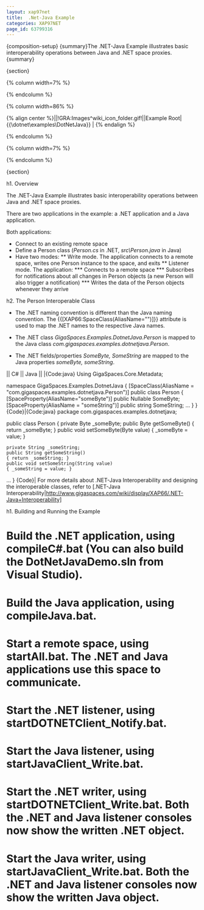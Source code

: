 ```yaml
---
layout: xap97net
title:  .Net-Java Example
categories: XAP97NET
page_id: 63799316
---
```


{composition-setup}
{summary}The .NET-Java  Example illustrates basic interoperability operations between Java and .NET space proxies.{summary}

{section}

{% column width=7% %}


{% endcolumn %}


{% column width=86% %}

{% align center %}||!GRA:Images^wiki_icon_folder.gif!||Example Root|{{<GigaSpaces Root>\dotnet\examples\DotNetJava}} |
{% endalign %}

{% endcolumn %}


{% column width=7% %}


{% endcolumn %}

{section}

h1. Overview

The .NET-Java  Example illustrates basic interoperability operations between Java and .NET space proxies.

There are two applications in the example: a .NET application and a Java application.

Both applications:
* Connect to an existing remote space
* Define a Person class (*Person.cs* in .NET, *src\Person.java* in Java)
* Have two modes:
** Write mode. The application connects to a remote space, writes one Person instance to the space, and exits
** Listener mode. The application:
  *** Connects to a remote space
  *** Subscribes for notifications about all changes in Person objects (a new Person will also trigger a notification)
  *** Writes the data of the Person objects whenever they arrive

h2. The Person Interoperable Class

- The .NET naming convention is different than the Java naming convention.
The {{\[XAP66:SpaceClass(AliasName="")\]}} attribute is used to map the .NET names to the respective Java names.

- The .NET class *GigaSpaces.Examples.DotnetJava.Person* is mapped to the Java class *com.gigaspaces.examples.dotnetjava.Person*.

- The .NET fields/properties *SomeByte, SomeString* are mapped to the Java properties *someByte, someString*.


|| C# || Java ||
|{Code:java}
Using GigaSpaces.Core.Metadata;

namespace GigaSpaces.Examples.DotnetJava
{
    [SpaceClass(AliasName = "com.gigaspaces.examples.dotnetjava.Person")]
    public class Person
    {
    [SpaceProperty(AliasName="someByte")]
    public Nullable<byte> SomeByte;
    [SpaceProperty(AliasName = "someString")]
    public string SomeString;
...
    }
}
{Code}|{Code:java}
package com.gigaspaces.examples.dotnetjava;

public class Person
{
    private Byte _someByte;
    public Byte getSomeByte()
    { return _someByte; }
    public void setSomeByte(Byte value)
    { _someByte = value; }

    private String _someString;
    public String getSomeString()
    { return _someString; }
    public void setSomeString(String value)
    { _someString = value; }
...
}
{Code}|
For more details about .NET-Java Interoperability and designing the interoperable classes, refer to [.NET-Java Interoperability|http://www.gigaspaces.com/wiki/display/XAP66/.NET-Java+Interoperability]

h1. Building and Running the Example
# Build the .NET application, using compileC#.bat (You can also build the DotNetJavaDemo.sln from Visual Studio).
# Build the Java application, using compileJava.bat.
# Start a remote space, using startAll.bat. The .NET and Java applications use this space to communicate.
# Start the .NET listener, using startDOTNETClient_Notify.bat.
# Start the Java listener, using startJavaClient_Write.bat.
# Start the .NET writer, using startDOTNETClient_Write.bat. Both the .NET and Java listener consoles now show the written .NET object.
# Start the Java writer, using startJavaClient_Write.bat. Both the .NET and Java listener consoles now show the written Java object.